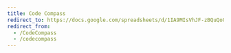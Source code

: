 ```yaml
---
title: Code Compass
redirect_to: https://docs.google.com/spreadsheets/d/1IA9MIsVhJF-zBQuQoQoHoF8yLrj0cWN0im0Rdi-FXX4/edit?gid=2063872031#gid=2063872031
redirect_from: 
  - /CodeCompass
  - /codecompass
---
```

